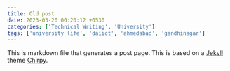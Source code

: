 ```yaml
---
title: Old post
date: 2023-03-20 00:20:12 +0530
categories: ['Technical Writing', 'University']
tags: ['university life', 'daiict', 'ahmedabad', 'gandhinagar']
---
```


This is markdown file that generates a post page. This is based on a [Jekyll](https://jekyllrb.com/) theme [Chirpy](https://chirpy.cotes.page).
